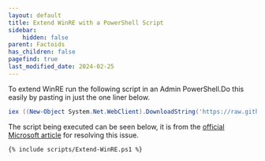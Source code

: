 ```yaml
---
layout: default
title: Extend WinRE with a PowerShell Script
sidebar:
    hidden: false
parent: Factoids
has_children: false
pagefind: true
last_modified_date: 2024-02-25
---
```


To extend WinRE run the following script in an Admin PowerShell.Do this easily by pasting in just the one liner below.

```powershell
iex ((New-Object System.Net.WebClient).DownloadString('https://raw.githubusercontent.com/r-Techsupport/rTS_Wiki/master/_includes/scripts/Extend-WinRE.ps1'))
```

The script being executed can be seen below, it is from the [official Microsoft article](https://learn.microsoft.com/en-us/windows-hardware/manufacture/desktop/add-update-to-winre?view=windows-11) for resolving this issue.

```
{% include scripts/Extend-WinRE.ps1 %}
```